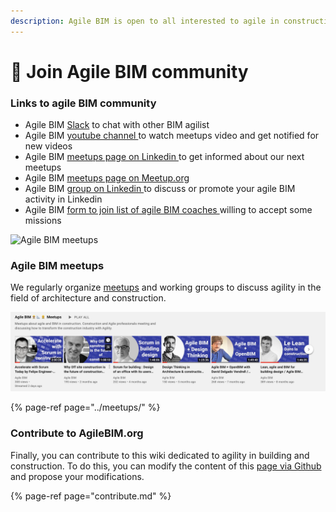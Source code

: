 ```yaml
---
description: Agile BIM is open to all interested to agile in construction
---
```


# 🙌 Join Agile BIM community

### Links to agile BIM community  

* Agile BIM [Slack](http://bit.ly/agilebimslack)  to chat with other BIM agilist
* Agile BIM [youtube channel ](https://www.youtube.com/channel/UCTjcoh157n3hxKCxpEvfqeQ?sub_confirmation=1) to watch meetups video and get notified for new videos
* Agile BIM [meetups page on Linkedin ](https://www.linkedin.com/showcase/agile-bim/) to get informed about our next meetups
* Agile BIM [meetups page on Meetup.org](https://www.meetup.com/fr-FR/collaborative-architecture) 
* Agile  BIM [group on Linkedin ](https://www.linkedin.com/groups/8584849/)to discuss or promote your agile BIM activity in Linkedin
* Agile BIM [form to join list of agile BIM coaches ](https://airtable.com/shrbhMGRK4zRIAQ7Y)willing to accept some missions



![Agile BIM meetups](../.gitbook/assets/agile-bim-meetup.jpg)

###  Agile BIM meetups

We regularly organize [meetups](../meetups/) and working groups to discuss agility in the field of architecture and construction. 

![Watch our agile BIM meetups on Youtube](../.gitbook/assets/agile-bim-meetups.png)

{% page-ref page="../meetups/" %}



### Contribute to AgileBIM.org

Finally, you can contribute to this wiki dedicated to agility in building and construction. To do this, you can modify the content of this [page via Github](https://github.com/sinsunsan/agile-bim-aec) and propose your modifications.  
  


{% page-ref page="contribute.md" %}





